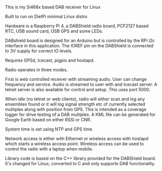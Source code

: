 This is my Si468x based DAB receiver for Linux

Built to run on DietPi minimal Linux distro

Hardware is a Raspberry Pi 4, a DABShield radio board, PCF2127 based RTC,
USB sound card, USB GPS  and some LEDs.

DABshield board is designed for an Arduino but is controlled by the RPi i2c
interface in this application.  The IOREF pin on the DABShield is connected
to 3V supply for correct IO levels.

Requires GPSd, Icecast, pigpio and hostapd.

Radio operates in three modes.

First is web controlled receiver with streaming audio.
User can change frequency and service.  Audio is streamed to user with and
Icecast server.  A telnet server is also available for control and setup.
This uses port 5000.

When idle (no telnet or web clients), radio will either scan and log any
ensembles found or it will log signal strength etc of currently selected
multiplex along with position from GPS.  This is intended as a coverage
logger for drive testing of a DAB multiplex.  A KML file can be generated for
Google Earth based on either RSSI or CNR. 

System time is set using NTP and GPS time.

Network access is either with Ethernet or wireless access with hostapd which
starts a wireless access point.  Wireless access can be used to control the
radio with a laptop when mobile.  

Library code is based on the C++ library provided for the DABShield board.
It's changed for Linux, converted to C and only supports DAB functionality.


